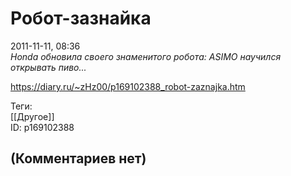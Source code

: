 Робот-зазнайка
==============

  
2011-11-11, 08:36  
  *Honda обновила своего знаменитого робота: ASIMO научился открывать пиво...*    
  
<https://diary.ru/~zHz00/p169102388_robot-zaznajka.htm>  
  
Теги:  
[[Другое]]  
ID: p169102388  


(Комментариев нет)
------------------